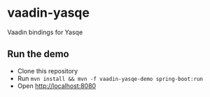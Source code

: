 # vaadin-yasqe
Vaadin bindings for Yasqe


## Run the demo

* Clone this repository
* Run `mvn install && mvn -f vaadin-yasqe-demo spring-boot:run`
* Open <a href="http://localhost:8080" target="_blank">http://localhost:8080</a>

